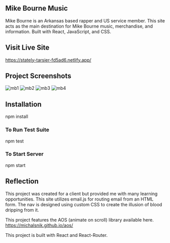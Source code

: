 ## Mike Bourne Music 

Mike Bourne is an Arkansas based rapper and US service member. This site acts as the main destination for Mike Bourne music, merchandise, and information. Built with React, JavaScript, and CSS.

## Visit Live Site

https://stately-tarsier-fd5ad6.netlify.app/

## Project Screenshots

![mb1](https://user-images.githubusercontent.com/55415399/177389984-f396a6a9-45de-424e-b20f-fd2af97f41b9.PNG)
![mb2](https://user-images.githubusercontent.com/55415399/177389992-e1db1dab-5608-4da6-bf91-828c43c07dca.PNG)
![mb3](https://user-images.githubusercontent.com/55415399/177389997-2b493780-8058-4826-a2b3-91612986524e.PNG)
![mb4](https://user-images.githubusercontent.com/55415399/177390010-9b329dab-856c-4bfd-b059-516f3323c9ef.PNG)


## Installation

npm install

### To Run Test Suite

npm test

### To Start Server

npm start

## Reflection

This project was created for a client but provided me with many learning opportunities. This site utilizes email.js for routing email from an HTML form. The nav is designed using custom CSS to create the illusion of blood dripping from it. 

This project features the AOS (animate on scroll) library available here. https://michalsnik.github.io/aos/

This project is built with React and React-Router.

